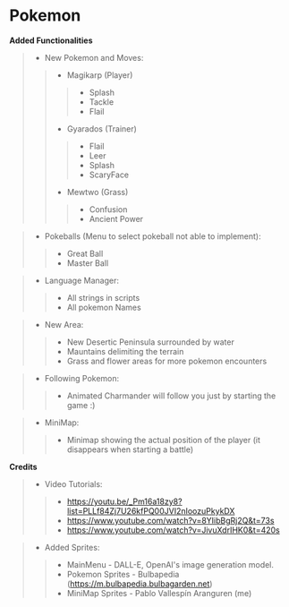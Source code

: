 # Pokemon

**Added Functionalities**
> - New Pokemon and Moves:
>> - Magikarp (Player)
>>> - Splash
>>> - Tackle
>>> - Flail
>> - Gyarados (Trainer)
>>> - Flail
>>> - Leer
>>> - Splash
>>> - ScaryFace
>> - Mewtwo (Grass)
>>> - Confusion
>>> - Ancient Power

> - Pokeballs (Menu to select pokeball not able to implement):
>> - Great Ball
>> - Master Ball

> - Language Manager:
>> - All strings in scripts
>> - All pokemon Names

> - New Area:
>> - New Desertic Peninsula surrounded by water
>> - Mauntains delimiting the terrain
>> - Grass and flower areas for more pokemon encounters

> - Following Pokemon:
>> - Animated Charmander will follow you just by starting the game :)

> - MiniMap:
>> - Minimap showing the actual position of the player (it disappears when starting a battle)

**Credits**
> - Video Tutorials:
>> - https://youtu.be/_Pm16a18zy8?list=PLLf84Zj7U26kfPQ00JVI2nIoozuPkykDX
>> - https://www.youtube.com/watch?v=8YIibBgRj2Q&t=73s
>> - https://www.youtube.com/watch?v=JivuXdrIHK0&t=420s

> - Added Sprites:
>> - MainMenu - DALL-E, OpenAI's image generation model.
>> - Pokemon Sprites - Bulbapedia (https://m.bulbapedia.bulbagarden.net)
>> - MiniMap Sprites - Pablo Vallespín Aranguren (me)